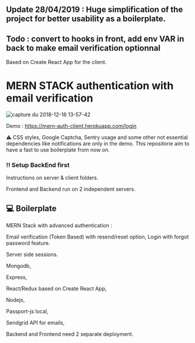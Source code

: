 
## Update 28/04/2019 : Huge simplification of the project for better usability as a boilerplate.

## Todo : convert to hooks in front, add env VAR in back to make email verification optionnal

Based on Create React App for the client.

# MERN STACK authentication with email verification

![capture du 2018-12-16 13-57-42](https://user-images.githubusercontent.com/40322270/50053751-aa653080-013a-11e9-9a8d-35a55c9042f1.png)

Demo : https://mern-auth-client.herokuapp.com/login

:warning: CSS styles, Google Captcha, Sentry usage and some other not essential dependencies like notifications are only in the demo. This repositorie aim to have a fast to use boilerplate from now on.


### :bangbang: Setup BackEnd first

Instructions on server & client folders.

Frontend and Backend run on 2 independent servers.

## :computer: Boilerplate 

MERN Stack with advanced authentication :

Email verification (Token Based) with resend/reset option, Login with forgot password feature.

Server side sessions.

Mongodb, 

Express,

React/Redux based on Create React App,

Nodejs,

Passport-js local,

Sendgrid API for emails,

Backend and Frontend need 2 separate deployment. 
